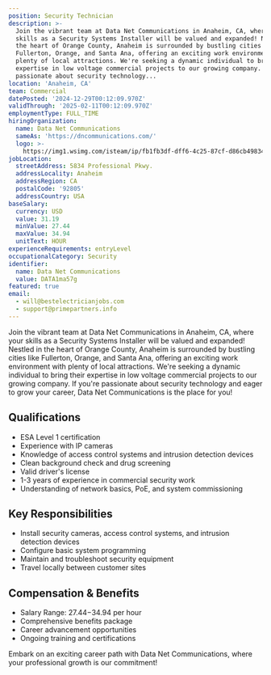 ```yaml
---
position: Security Technician
description: >-
  Join the vibrant team at Data Net Communications in Anaheim, CA, where your
  skills as a Security Systems Installer will be valued and expanded! Nestled in
  the heart of Orange County, Anaheim is surrounded by bustling cities like
  Fullerton, Orange, and Santa Ana, offering an exciting work environment with
  plenty of local attractions. We're seeking a dynamic individual to bring their
  expertise in low voltage commercial projects to our growing company. If you're
  passionate about security technology...
location: 'Anaheim, CA'
team: Commercial
datePosted: '2024-12-29T00:12:09.970Z'
validThrough: '2025-02-11T00:12:09.970Z'
employmentType: FULL_TIME
hiringOrganization:
  name: Data Net Communications
  sameAs: 'https://dncommunications.com/'
  logo: >-
    https://img1.wsimg.com/isteam/ip/fb1fb3df-dff6-4c25-87cf-d86cb49834bd/logo/6a33dad7-451e-4204-ae39-ec25122c905e.jpg/:/rs=h:125
jobLocation:
  streetAddress: 5834 Professional Pkwy.
  addressLocality: Anaheim
  addressRegion: CA
  postalCode: '92805'
  addressCountry: USA
baseSalary:
  currency: USD
  value: 31.19
  minValue: 27.44
  maxValue: 34.94
  unitText: HOUR
experienceRequirements: entryLevel
occupationalCategory: Security
identifier:
  name: Data Net Communications
  value: DATA1ma57g
featured: true
email:
  - will@bestelectricianjobs.com
  - support@primepartners.info
---
```




Join the vibrant team at Data Net Communications in Anaheim, CA, where your skills as a Security Systems Installer will be valued and expanded! Nestled in the heart of Orange County, Anaheim is surrounded by bustling cities like Fullerton, Orange, and Santa Ana, offering an exciting work environment with plenty of local attractions. We're seeking a dynamic individual to bring their expertise in low voltage commercial projects to our growing company. If you're passionate about security technology and eager to grow your career, Data Net Communications is the place for you!

## Qualifications

- ESA Level 1 certification
- Experience with IP cameras
- Knowledge of access control systems and intrusion detection devices
- Clean background check and drug screening
- Valid driver's license
- 1-3 years of experience in commercial security work
- Understanding of network basics, PoE, and system commissioning

## Key Responsibilities

- Install security cameras, access control systems, and intrusion detection devices
- Configure basic system programming
- Maintain and troubleshoot security equipment
- Travel locally between customer sites

## Compensation & Benefits

- Salary Range: $27.44-$34.94 per hour
- Comprehensive benefits package
- Career advancement opportunities
- Ongoing training and certifications

Embark on an exciting career path with Data Net Communications, where your professional growth is our commitment!